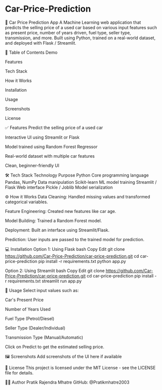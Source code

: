 # Car-Price-Prediction
🚗 Car Price Prediction App
A Machine Learning web application that predicts the selling price of a used car based on various input features such as present price, number of years driven, fuel type, seller type, transmission, and more.
Built using Python, trained on a real-world dataset, and deployed with Flask / Streamlit.


📌 Table of Contents
Demo

Features

Tech Stack

How it Works

Installation

Usage

Screenshots

License


✅ Features
Predict the selling price of a used car

Interactive UI using Streamlit or Flask

Model trained using Random Forest Regressor

Real-world dataset with multiple car features

Clean, beginner-friendly UI


🛠️ Tech Stack
Technology	Purpose
Python	Core programming language
Pandas, NumPy	Data manipulation
Scikit-learn	ML model training
Streamlit / Flask	Web interface
Pickle / Joblib	Model serialization


⚙️ How it Works
Data Cleaning: Handled missing values and transformed categorical variables.

Feature Engineering: Created new features like car age.

Model Building: Trained a Random Forest model.

Deployment: Built an interface using Streamlit/Flask.

Prediction: User inputs are passed to the trained model for prediction.


💻 Installation
Option 1: Using Flask
bash
Copy
Edit
git clone https://github.com/Car-Price-Prediction/car-price-prediction.git
cd car-price-prediction
pip install -r requirements.txt
python app.py

Option 2: Using Streamlit
bash
Copy
Edit
git clone https://github.com/Car-Price-Prediction/car-price-prediction.git
cd car-price-prediction
pip install -r requirements.txt
streamlit run app.py


🚀 Usage
Select input values such as:

Car's Present Price

Number of Years Used

Fuel Type (Petrol/Diesel)

Seller Type (Dealer/Individual)

Transmission Type (Manual/Automatic)

Click on Predict to get the estimated selling price.


🖼️ Screenshots
Add screenshots of the UI here if available

📄 License
This project is licensed under the MIT License - see the LICENSE file for details.

🙋‍♂️ Author
Pratik Rajendra Mhatre
GitHub: @Pratikmhatre2003
